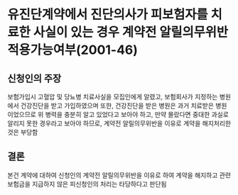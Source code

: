 # 유진단계약에서 진단의사가 피보험자를 치료한 사실이 있는 경우 계약전 알릴의무위반 적용가능여부(2001-46)

## 신청인의 주장
보험가입시 고혈압 및 당뇨병 치료사실을 모집인에게 알렸고, 보험회사가 지정하는 병원에서 건강진단을 받고 가입하였으며 또한, 건강진단을 받은 병원은 과거 치료받은 병원이었으므로 위 병력을 충분히 알고 있었다고 보아야 하고, 만약 몰랐다면 중대한 과실로 알리지 못한 경우라고 보아야 하므로, 계약전 알릴의무위반을 이유로 계약을 해지처리한 것은 부당함

## 결론
본건 계약에 대하여 신청인의 계약전 알릴의무위반을 이유로 하여 계약을 해지하고 관련 보험금을 지급하지 않은 피신청인의 처리는 타당하다고 판단됨